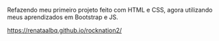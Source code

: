 Refazendo meu primeiro projeto feito com HTML e CSS, agora utilizando meus aprendizados em Bootstrap e JS.


https://renataalbq.github.io/rocknation2/
